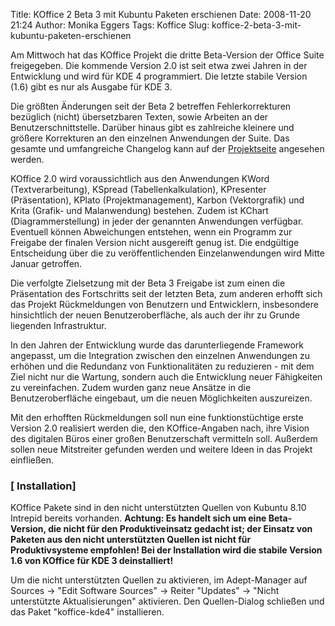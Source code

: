 Title: KOffice 2 Beta 3 mit Kubuntu Paketen erschienen
Date: 2008-11-20 21:24
Author: Monika Eggers
Tags: Koffice
Slug: koffice-2-beta-3-mit-kubuntu-paketen-erschienen

Am Mittwoch hat das KOffice Projekt die dritte Beta-Version der Office
Suite freigegeben. Die kommende Version 2.0 ist seit etwa zwei Jahren in
der Entwicklung und wird für KDE 4 programmiert. Die letzte stabile
Version (1.6) gibt es nur als Ausgabe für KDE 3.


Die größten Änderungen seit der Beta 2 betreffen Fehlerkorrekturen
bezüglich (nicht) übersetzbaren Texten, sowie Arbeiten an der
Benutzerschnittstelle. Darüber hinaus gibt es zahlreiche kleinere und
größere Korrekturen an den einzelnen Anwendungen der Suite. Das gesamte
und umfangreiche Changelog kann auf der
[Projektseite](http://www.koffice.org/announcements/changelog-2.0-beta3.php "http://www.koffice.org/announcements/changelog-2.0-beta3.php") angesehen werden.


<!--break--><!--break-->

KOffice 2.0 wird voraussichtlich aus den Anwendungen KWord
(Textverarbeitung), KSpread (Tabellenkalkulation), KPresenter
(Präsentation), KPlato (Projektmanagement), Karbon (Vektorgrafik) und
Krita (Grafik- und Malanwendung) bestehen. Zudem ist KChart
(Diagrammerstellung) in jeder der genannten Anwendungen verfügbar.
Eventuell können Abweichungen entstehen, wenn ein Programm zur Freigabe
der finalen Version nicht ausgereift genug ist. Die endgültige
Entscheidung über die zu veröffentlichenden Einzelanwendungen wird Mitte
Januar getroffen.


Die verfolgte Zielsetzung mit der Beta 3 Freigabe ist zum einen die
Präsentation des Fortschritts seit der letzten Beta, zum anderen erhofft
sich das Projekt Rückmeldungen von Benutzern und Entwicklern,
insbesondere hinsichtlich der neuen Benutzeroberfläche, als auch der ihr
zu Grunde liegenden Infrastruktur.


In den Jahren der Entwicklung wurde das darunterliegende Framework
angepasst, um die Integration zwischen den einzelnen Anwendungen zu
erhöhen und die Redundanz von Funktionalitäten zu reduzieren - mit dem
Ziel nicht nur die Wartung, sondern auch die Entwicklung neuer
Fähigkeiten zu vereinfachen. Zudem wurden ganz neue Ansätze in die
Benutzeroberfläche eingebaut, um die neuen Möglichkeiten auszureizen.


Mit den erhofften Rückmeldungen soll nun eine funktionstüchtige erste
Version 2.0 realisiert werden die, den KOffice-Angaben nach, ihre Vision
des digitalen Büros einer großen Benutzerschaft vermitteln soll.
Außerdem sollen neue Mitstreiter gefunden werden und weitere Ideen in
das Projekt einfließen.


  

### [ Installation]


KOffice Pakete sind in den nicht unterstützten Quellen von Kubuntu 8.10
Intrepid bereits vorhanden. **Achtung: Es handelt sich um eine
Beta-Version, die nicht für den Produktiveinsatz gedacht ist; der
Einsatz von Paketen aus den nicht unterstützten Quellen ist nicht für
Produktivsysteme empfohlen! Bei der Installation wird die stabile
Version 1.6 von KOffice für KDE 3 deinstalliert!**


Um die nicht unterstützten Quellen zu aktivieren, im Adept-Manager auf
Sources → "Edit Software Sources" → Reiter "Updates" → "Nicht
unterstützte Aktualisierungen" aktivieren. Den Quellen-Dialog schließen
und das Paket "koffice-kde4" installieren.



